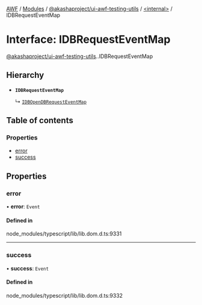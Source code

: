 [AWF](../README.md) / [Modules](../modules.md) / [@akashaproject/ui-awf-testing-utils](../modules/akashaproject_ui_awf_testing_utils.md) / [<internal\>](../modules/akashaproject_ui_awf_testing_utils._internal_.md) / IDBRequestEventMap

# Interface: IDBRequestEventMap

[@akashaproject/ui-awf-testing-utils](../modules/akashaproject_ui_awf_testing_utils.md).[<internal>](../modules/akashaproject_ui_awf_testing_utils._internal_.md).IDBRequestEventMap

## Hierarchy

- **`IDBRequestEventMap`**

  ↳ [`IDBOpenDBRequestEventMap`](akashaproject_ui_awf_testing_utils._internal_.IDBOpenDBRequestEventMap.md)

## Table of contents

### Properties

- [error](akashaproject_ui_awf_testing_utils._internal_.IDBRequestEventMap.md#error)
- [success](akashaproject_ui_awf_testing_utils._internal_.IDBRequestEventMap.md#success)

## Properties

### error

• **error**: `Event`

#### Defined in

node_modules/typescript/lib/lib.dom.d.ts:9331

___

### success

• **success**: `Event`

#### Defined in

node_modules/typescript/lib/lib.dom.d.ts:9332
